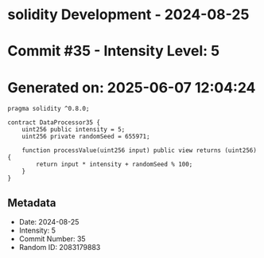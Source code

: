 ﻿# solidity Development - 2024-08-25
# Commit #35 - Intensity Level: 5
# Generated on: 2025-06-07 12:04:24
```solidity
pragma solidity ^0.8.0;

contract DataProcessor35 {
    uint256 public intensity = 5;
    uint256 private randomSeed = 655971;

    function processValue(uint256 input) public view returns (uint256) {
        return input * intensity + randomSeed % 100;
    }
}
```
## Metadata
- Date: 2024-08-25
- Intensity: 5
- Commit Number: 35
- Random ID: 2083179883
